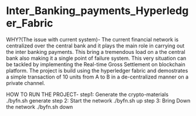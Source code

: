 # Inter_Banking_payments_Hyperledger_Fabric
WHY?(The issue with current system)-
  The current financial network is centralized over the central bank and it plays the main role in
carrying out the inter banking payments. This bring a tremendous load on a the central bank also making it a single point of failure system. This very situation can be tackled by implementing the Real-time Gross Settlement on blockchain platform. 
  The project is build using the hyperledger fabric and demostrates a simple transaction of 10 units from A to B in a de-centralized manner on a private channel. 
  
HOW TO RUN THE PROJECT-
step1: Generate the crypto-materials
  ./byfn.sh generate
step 2: Start the network
  ./byfn.sh up
step 3: Bring Down the network
  ./byfn.sh down
